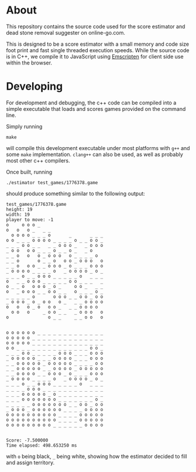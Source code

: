 # About

This repository contains the source code used for the score estimator and dead
stone removal suggester on online-go.com.

This is designed to be a score estimator with a small memory and code size foot
print and fast single threaded execution speeds. While the source code is in
C++, we compile it to JavaScript using
[Emscripten](https://github.com/kripken/emscripten) for client side use within
the browser.


# Developing

For development and debugging, the c++ code can be compiled into a simple
executable that loads and scores games provided on the command line.

Simply running
```
make
```

will compile this development executable under most platforms with `g++` and some `make` implementation. `clang++` can also be used, as well as probably most other c++ compilers.

Once built, running

```
./estimator test_games/1776378.game
```

should produce something similar to the following output:

```
test_games/1776378.game
height: 19
width: 19
player to move: -1
o     o o o _
o   o   o _   _ _
  o o o o _ _ _ o       _       _ _ _
o o _ _ _ o o o o _ _ _ _ o _ _ o o _
_ _ _ o o _ _   _ _ o o o _   _ o o o
_ o o   o o _ _ _ o _ _ o _   _ o
_ _ o   o   o _ o o o   o _ _ _ _ o
_ _ o       o _ _ o   o o _ o o o   o
_ _ o   o o _ _ o o o _ o _ _ _ o o o
_ o o o o _ _ _ _ o   _ o o o o _ o _
_ _ _ o _ _ o o o _ _ _ _ _ o   _ _ _
o   _ _ o o o _ _ _ _ _ o o _ _ _   _
o _ _ o   o o o _ o _     o o _   _ _
o   _ o o o _ _ o o _ _   o _ _ _ o _
_ _ _ _ _ o       o o o _ _ o o _ o o
_ o o o _ o _ o o   o _   _ _ o o o o
o   o   o _ o   o o _   _ _ o o o o
  o o   o     _ o o _ _   _ o o o   o
o               o _ _     _ _ o o   o


o o o o o o _ _ _ _ _ _ _ _ _ _ _ _ _
o o o o o _ _ _ _ _ _ _ _ _ _ _ _ _ _
o o o o o _ _ _ _ _ _ _ _ _ _ _ _ _ _
o o _ _ _ _ _ _ _ _ _ _ _ _ _ _ o o _
_ _ _ o o _ _ _ _ _ o o o _ _ _ o o o
_ o o o o o _ _ _ o o o o _ _ _ o o o
_ _ o o o o o _ o o o o o _ _ _ _ o o
_ _ o o o o o _ _ o o o o _ o o o o o
_ _ o o o o _ _ o o o _ o _ _ _ o o o
_ o o o o _ _ _ _ o   _ o o o o _ o _
_ _ _ o _ _ o o o _ _ _ _ _ o   _ _ _
_ _ _ _ o o o _ _ _ _ _ _ _ _ _ _ _ _
_ _ _ o o o o o _ o _ _ _ _ _ _ _ _ _
_ _ _ o o o o o o o _ _ _ _ _ _ _ o _
_ _ _ _ _ o o o o o o o _ _ o o _ o o
_ o o o _ o o o o o o _ _ _ _ o o o o
o o o o o o o o o o _ _ _ _ o o o o o
o o o o o o o o o o _ _ _ _ o o o o o
o o o o o o o o o _ _ _ _ _ _ o o o o


Score: -7.500000
Time elapsed: 498.653250 ms
```

with `o` being black, `_` being white, showing how the estimator decided to
fill and assign territory. 



